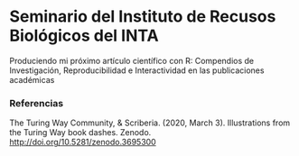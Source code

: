 # Seminario del Instituto de Recusos Biológicos del INTA

Produciendo mi próximo artículo científico con R:  Compendios de Investigación, Reproducibilidad e Interactividad en las publicaciones académicas

### Referencias

The Turing Way Community, & Scriberia. (2020, March 3). Illustrations from the Turing Way book dashes. Zenodo. http://doi.org/10.5281/zenodo.3695300